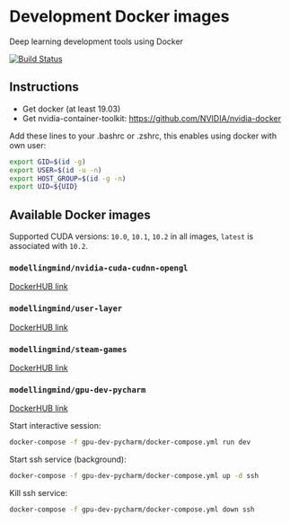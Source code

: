 # Development Docker images
Deep learning development tools using Docker

[![Build Status](https://dev.azure.com/ModellingMind/ModellingMind/_apis/build/status/Docker%20build%20and%20publish%20master?branchName=master)](https://dev.azure.com/ModellingMind/ModellingMind/_build/latest?definitionId=4&branchName=master)


## Instructions

* Get docker (at least 19.03)
* Get nvidia-container-toolkit: https://github.com/NVIDIA/nvidia-docker


Add these lines to your .bashrc or .zshrc, this enables using docker with own user:
```bash
export GID=$(id -g)
export USER=$(id -u -n)
export HOST_GROUP=$(id -g -n)
export UID=${UID}
```

## Available Docker images
Supported CUDA versions: `10.0`, `10.1`, `10.2` in all images, `latest` is associated with `10.2`.


### `modellingmind/nvidia-cuda-cudnn-opengl` 
[DockerHUB link](https://hub.docker.com/repository/docker/modellingmind/cuda-cudnn-opengl)


### `modellingmind/user-layer`
[DockerHUB link](https://hub.docker.com/repository/docker/modellingmind/cuda-cudnn-opengl-userlayer)


### `modellingmind/steam-games`
[DockerHUB link](https://hub.docker.com/repository/docker/modellingmind/cuda-steam-gaming)


### `modellingmind/gpu-dev-pycharm`
[DockerHUB link](https://hub.docker.com/repository/docker/modellingmind/gpu-dev-pycharm)

Start interactive session:
```bash
docker-compose -f gpu-dev-pycharm/docker-compose.yml run dev
```

Start ssh service (background):
```bash
docker-compose -f gpu-dev-pycharm/docker-compose.yml up -d ssh
```

Kill ssh service:
```bash
docker-compose -f gpu-dev-pycharm/docker-compose.yml down ssh
```
